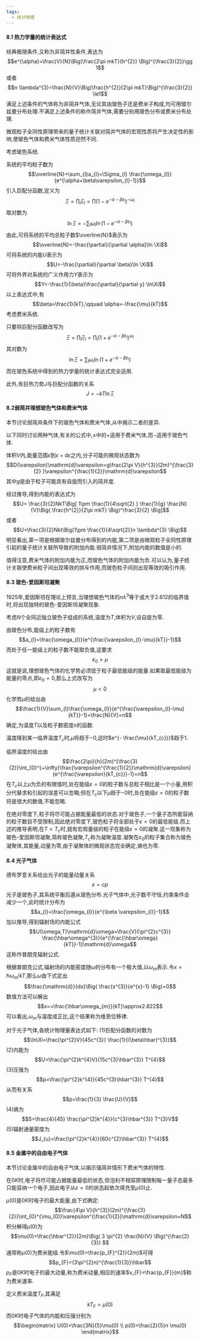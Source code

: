 ```yaml
---
tags:
  - 统计物理
---
```


#### **8.1 热力学量的统计表达式**

经典极限条件,又称为非简并性条件,表达为$$e^{\alpha}=\frac{V}{N}\Big(\frac{2\pi mkT}{h^{2}} \Big)^{\frac{3}{2}}\gg 1$$或者$$n \lambda^{3}=\frac{N}{V}\Big(\frac{h^{2}}{2\pi mkT}\Big)^{\frac{3}{2}} \le1$$满足上述条件的气体称为非简并气体,无论其由玻色子还是费米子构成,均可用玻尔兹曼分布处理.不满足上述条件的称作简并气体,需要分别用玻色分布或费米分布处理.

微观粒子全同性原理带来的量子统计关联对简并气体的宏观性质将产生决定性的影响,使玻色气体和费米气体性质迥然不同.

考虑玻色系统.

系统的平均粒子数为$$\overline{N}=\sum_{l}a_{l}=\Sigma_{l} \frac{\omega_{l}}{e^{\alpha+\beta\varepsilon_{l}-1}}$$引入巨配分函数,定义为$$\Xi=\prod_{l}\Xi_{l}=\prod(1-e^{-\alpha-\beta\varepsilon_{l}})^{-\omega_{l}}$$取对数为$$\ln \Xi=-\sum_{l}\omega_{l}\ln(1-e^{-\alpha-\beta\varepsilon_{l}})$$由此,可将系统的平均总粒子数$\overline{N}$表示为$$\overline{N}=-\frac{\partial}{\partial \alpha}\ln \Xi$$可将系统的内能$U$表示为$$U=-\frac{\partial}{\partial \beta}\ln \Xi$$可将外界对系统的广义作用力$Y$表示为$$Y=-\frac{1}{\beta}\frac{\partial}{\partial y} \ln\Xi$$以上表达式中,有$$\beta=\frac{1}{kT},\qquad \alpha=-\frac{\mu}{kT}$$
考虑费米系统.

只要将巨配分函数改写为$$\Xi=\prod_{l}\Xi_{l}=\prod_{l}(1+e^{-\alpha-\beta\varepsilon_{l}})^{\omega_{l}}$$其对数为$$\ln\Xi=\sum_{l}\omega_{l}\ln(1+e^{-\alpha-\beta\varepsilon_{l}})$$而在玻色系统中得到的热力学量的统计表达式完全适用.

此外,有巨热力势$J$与巨配分函数的关系$$J=-kT\ln\Xi$$
#### **8.2弱简并理想玻色气体和费米气体**

本节讨论弱简并条件下的玻色气体和费米气体,从中揭示二者的差异.

以下同时讨论两种气体,有关的公式中,$\pm$中的$+$适用于费米气体,而$-$适用于玻色气体.

体积$V$内,能量范围$\varepsilon$到$\varepsilon+\mathrm{d}\varepsilon$之内,分子可能的微观状态数为$$D(\varepsilon)\mathrm{d}\varepsilon=g\frac{2\pi V}{h^{3}}(2m)^{\frac{3}{2}
}\varepsilon^{\frac{1}{2}}\mathrm{d}\varepsilon$$其中$g$是由于粒子可能具有自旋而引入的简并度.

经过推导,得到内能的表达式为$$U= \frac{3}{2}NkT\Big[ 1\pm \frac{1}{4\sqrt{2} } \frac{1}{g} \frac{N}{V}\Big( \frac{h^{2}}{2\pi mkT} \Big)^\frac{3}{2} \Big]$$或者$$U=\frac{3}{2}Nkt\Big(1\pm \frac{1}{4\sqrt{2}}n \lambda^{3} \Big)$$明显看出,第一项是根据玻尔兹曼分布得到的内能,第二项是由微观粒子全同性原理引起的量子统计关联所导致的附加内能.弱简并情况下,附加内能的数值是小的.

值得注意,费米气体的附加内能为正,而玻色气体的附加内能为负.可以认为,量子统计关联使费米粒子间出现等效的排斥作用,而玻色粒子间则出现等效的吸引作用.

#### **8.3 玻色-爱因斯坦凝聚**

1925年,爱因斯坦在理论上预言,当理想玻色气体的$n \lambda^{3}$等于或大于2.612的临界值时,将出现独特的玻色-爱因斯坦凝聚现象.

考虑$N$个全同近独立玻色子组成的系统,温度为$T$,体积为$V$,设自旋为零.

由玻色分布,能级上的粒子数有$$a_{l}=\frac{\omega_{l}}{e^{\frac{\varepsilon_{l}-\mu}{kT}}-1}$$而处于任一能级上的粒子数不能取负值,这要求$$\varepsilon_{0}>\mu$$这就是说,理想玻色气体的化学势必须低于粒子最低能级的能量.如果取最低能级为能量的零点,即$\varepsilon_{0}=0$,那么上式改写为$$\mu<0$$化学势$\mu$的给出由$$\frac{1}{V}\sum_{l}\frac{\omega_{l}}{e^{\frac{\varepsilon_{l}-\mu}{kT}}-1}=\frac{N}{V}=n$$确定,为温度$T$以及粒子数密度$n$的函数.

温度降到某一临界温度$T_{c}$时,$\mu$将趋于$-0$,这时$e^{- \frac{\mu}{kT_{c}}}$趋于1.

临界温度的给出由$$\frac{2\pi}{h}(2m)^{\frac{3}{2}}\int_{0}^{+\infty}\frac{\varepsilon^{\frac{1}{2}}\mathrm{d}\varepsilon}{e^{\frac{\varepsilon}{kT_{c}}}-1}=n$$在$T_{c}$以上$\mu$为负的有限值时,处在能级$\varepsilon=0$的粒子数与总粒子相比是一个小量,用积分代替求和引起的误差可以忽略;但在$T_{c}$以下$\mu$趋于$-0$时,处在能级$\varepsilon=0$的粒子数将是很大的数值,不能忽略.

在绝对零度下,粒子将尽可能占据能量最低的状态.对于玻色子,一个量子态所能容纳的粒子数目不受限制,因此绝对零度下,玻色粒子将全部处于$\varepsilon=0$的最低能级.而上述的推导表明,在$T<T_{c}$时,就有宏观量级的粒子在能级$\varepsilon=0$的凝聚.这一现象称为玻色-爱因斯坦凝聚,简称玻色凝聚,$T_{c}$称为凝聚温度.凝聚在$\varepsilon_{0}$的粒子集合称为玻色凝聚体,其能量,动量为零,由于凝聚体的微观状态完全确定,熵也为零.

#### **8.4 光子气体**

德布罗意关系给出光子的能量动量关系$$\varepsilon=cp$$光子是玻色子,其系统平衡后遵从玻色分布.光子气体中,光子数不守恒,约束条件会减少一个,此时统计分布为$$a_{l}=\frac{\omega_{l}}{e^{\beta \varepsilon_{l}}-1}$$加以推导,得到辐射场的内能公式$$U(\omega,T)\mathrm{d}\omega=\frac{V}{\pi^{2}c^{3}} \frac{\hbar\omega^{3}}{e^{\frac{\hbar\omega}{kT}}-1}\mathrm{d}\omega$$这称作普朗克辐射公式.

根据普朗克公式,辐射场的内能密度随$\omega$的分布有一个极大值,以$\omega_{m}$表示.令$x=\hbar\omega_{m}/kT$,那么$\omega$由下式定出$$\frac{\mathrm{d}}{dx}\Big( \frac{x^{3}}{e^{x}-1} \Big)=0$$数值方法可以解出$$x==\frac{\hbar\omega_{m}}{kT}\approx2.822$$可以看出,$\omega_{m}$与温度成正比,这个结果称为维恩位移律.

对于光子气体,各统计物理量表达式如下:
    (1)巨配分函数的对数为$$\ln\Xi=\frac{\pi^{2}V}{45c^{3}} \frac{1}{(\beta\hbar)^{3}}$$(2)内能为$$U=\frac{\pi^{2}k^{4}V}{15c^{3}\hbar^{3}} T^{4}$$(3)压强为$$p=\frac{\pi^{2}k^{4}}{45c^{3}\hbar^{3}} T^{4}$$从而有关系$$p=\frac{1}{3} \frac{U}{V}$$(4)熵为$$S=\frac{4}{45} \frac{\pi^{2}k^{4}}{c^{3}\hbar^{3}} T^{3}V$$(5)辐射通量密度为$$J_{u}=\frac{\pi^{2}k^{4}}{60c^{2}\hbar^{3}} T^{4}$$

#### **8.5 金属中的自由电子气体**

本节讨论金属中的自由电子气体,以揭示强简并情形下费米气体的特性.

在$0K$时,电子将尽可能占据能量最低的状态,但泡利不相容原理限制每一量子态最多只能容纳一个电子,因此电子从$\varepsilon=0$的状态起依次填充至$\mu(0)$止.

$\mu(0)$是$0K$时电子的最大能量,由下式确定:$$\frac{4\pi V}{h^{3}}(2m)^{\frac{3}{2}}\int_{0}^{\mu_(0)}\varepsilon^{\frac{1}{2}}\mathrm{d}\varepsilon=N$$积分解得$\mu(0)$为$$\mu(0)=\frac{\hbar^{2}}{2m}\Big( 3
\pi^{2} \frac{N}{V} \Big)^{\frac{2}{3}} $$通常称$\mu(0)$为费米能级.令$\mu(0)=\frac{p_{F}^{2}}{2m}$可得$$p_{F}=(3\pi^{2}n)^{\frac{1}{3}}\hbar$$$p_{F}$是$0K$时电子的最大动量,称为费米动量,相应的速率$v_{F}=\frac{p_{F}}{m}$称为费米速率.

定义费米温度$T_{F}$,其满足$$kT_{F}=\mu(0)$$而$0K$时电子气体的内能和压强分别为$$\begin{matrix} U(0)=\frac{3N}{5}\mu(0) \\ p(0)=\frac{2}{5}n \mu(0)  \end{matrix}$$